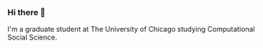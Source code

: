 ### Hi there 👋

I'm a graduate student at The University of Chicago studying Computational Social Science. 

<!--
**Halifaxi/Halifaxi** is a ✨ _special_ ✨ repository because its `README.md` (this file) appears on your GitHub profile.

-->

